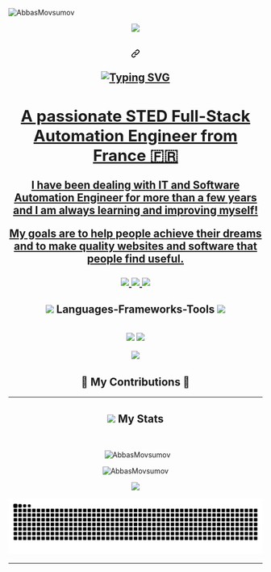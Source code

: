  <!-- 
<img align="right" src="https://visitor-badge.laobi.icu/badge?page_id=AbbasMovsumov.AbbasMovsumov" />
<p align="center">
 <img src="https://i.imgur.com/A6bWGFl.gif"/>--><!-- Neon isiglarinan Github yazilib-->

 
 <!--- <img src="https://komarev.com/ghpvc/?username=AbbasMovsumov&&style=plastics&&color=red" align="right"/> </p>  
<br>
<p align="center"> <a href="https://github.com/ryo-ma/github-profile-trophy"><img src="https://github-profile-trophy.vercel.app/?username=AbbasMovsumov&theme=gruvbox&row=1&no-frame=true" alt="AbbasMovsumov" /></a> </p>
<!--Ag rengte oldugu ucun bir muddet qarasini istifade etmeli--><!---Kupalar boz rengde-->
<!--
<!-- profile view count. replace username with yours-->
<p align="left"> 
	<img src="https://komarev.com/ghpvc/?username=AbbasMovsumov&label=Profile%20views&color=0e75b6&style=flat" alt="AbbasMovsumov" /> 
</p>

<!-- trophies. replace username with yours
<p align="left"> 
	<a href="https://github.com/ryo-ma/github-profile-trophy">
		<img src="https://github-profile-trophy.vercel.app/?username=AbbasMovsumov" alt="AbbasMovsumov" />
	</a> 
</p>
-->



<!--
  <h2 align="center"> 
</h2> --> 
<div id="header" align="center">
<img src="https://media.giphy.com/media/f3iwJFOVOwuy7K6FFw/giphy.gif" width="400"/> 
    
<h2 dir="auto"><a id="user-content-necktie-about-me" class="anchor" aria-hidden="true" href="#necktie-about-me"><svg class="octicon octicon-link" viewBox="0 0 16 16" version="1.1" width="18" height="18" aria-hidden="true"><path fill-rule="evenodd" d="M7.775 3.275a.75.75 0 001.06 1.06l1.25-1.25a2 2 0 112.83 2.83l-2.5 2.5a2 2 0 01-2.83 0 .75.75 0 00-1.06 1.06 3.5 3.5 0 004.95 0l2.5-2.5a3.5 3.5 0 00-4.95-4.95l-1.25 1.25zm-4.69 9.64a2 2 0 010-2.83l2.5-2.5a2 2 0 012.83 0 .75.75 0 001.06-1.06 3.5 3.5 0 00-4.95 0l-2.5 2.5a3.5 3.5 0 004.95 4.95l1.25-1.25a.75.75 0 00-1.06-1.06l-1.25 1.25a2 2 0 01-2.83 0z">
    
<!--### </path></svg></a> About Me ✅ </h2> -->
<!-- %7C -> alttaki yaziya | eklememize yariyor -->
<!-- ![Typing SVG](https://readme-typing-svg.herokuapp.com?color=%CC00FF&lines=Welcome+to+my+page%7C;+It's+good+to+see+you) -->

![Typing SVG](https://readme-typing-svg.herokuapp.com?color=%FF8C0FFF&lines=I'm+Abbas+MOVSUMOV%7C;+Software+Automation+Engineer%7C;I'm+sharing+my+projects+in+here%7C;I+usually+using+Java+for+projects%7C)


<h2 align="center"> A passionate STED Full-Stack Automation Engineer from France 🇫🇷</h2>



 
  I have been dealing with IT and Software Automation Engineer for more than a few years and I am always learning and improving myself!

  My goals are to help people achieve their dreams and to make quality websites and software that people find useful. 
 



<div align="center"> 
  <a href="https://discord.gg/mowsumow" target="blank">
    <img src="https://img.shields.io/badge/Discord-333333?style=for-the-badge&logo=discord&logoColor=violet" target="_blank" />
  </a>
  <a href="https://linkedin.com/in/abbas-movsumov" target="_blank">
    <img src="https://img.shields.io/badge/LinkedIn-0077B5?style=for-the-badge&logo=linkedin&logoColor=white" target="_blank" />
  <a href="mailto:a.movsumov@gmail.com">
    <img src="https://img.shields.io/badge/Gmail-333333?style=for-the-badge&logo=gmail&logoColor=red" target="_blank" />
  </a>
</div>

</b>
</a> 


<h2 align="center">
  <img src="https://media2.giphy.com/media/QssGEmpkyEOhBCb7e1/giphy.gif?cid=ecf05e47a0n3gi1bfqntqmob8g9aid1oyj2wr3ds3mg700bl&rid=giphy.gif" width ="25"><b><b> Languages-Frameworks-Tools</b> </b>
 <img src="https://media2.giphy.com/media/QssGEmpkyEOhBCb7e1/giphy.gif?cid=ecf05e47a0n3gi1bfqntqmob8g9aid1oyj2wr3ds3mg700bl&rid=giphy.gif" width ="25">
</h2> </a>

 
 </p>


  

<br/>
<div align="center">
    <img src="https://skillicons.dev/icons?i=cypress,oracle,html,css,vscode,github,git,postgresql,linux,r" />
    <img src="https://skillicons.dev/icons?i=java,python,javascript,jenkins,django,selenium,illustrator,photoshop" /><br>
</div>
 <!--<img src="https://skillicons.dev/icons?i=" />
    <img src="https://skillicons.dev/icons?i=java,python,javascript,jenkins,django,,selenium,illustrator,photoshop,lambda-->
 
<br/>





<img src="https://www.animatedimages.org/data/media/562/animated-line-image-0184.gif" width="1920" /> 



<div align="center">
  <h2>🐍 My Contributions 🐍</h2>

<!--  ![](https://raw.githubusercontent.com/zouariste/corona-runner/gh-pages/assets/corona-runner.gif)   -->    <!-- GIF COVID -->

<!-- <img src="https://www.animatedimages.org/data/media/562/animated-line-image-0184.gif" width="1920"/>  -->  <!-- NEON isig -->
 
<!--[![Github Badge](https://img.shields.io/badge/-Github-000?style=quare&labelColor=000&logo=Github&logoColor=white&link=link)](https://github.com/AbbasMovsumov)--><!--GitHub Iconu-->


</div>

<hr/>

<h2 align="center"><img src="https://media.giphy.com/media/iY8CRBdQXODJSCERIr/giphy.gif" width="25"> <b>My Stats</b></h2>
<br>

<!--  github stats  -->
<p>&nbsp;
	<img align="center" src="https://github-readme-stats.vercel.app/api?username=AbbasMovsumov&show_icons=true&locale=en" alt="AbbasMovsumov" />
</p>

<!-- streak stats  -->
<p>
	<img align="center" src="https://github-readme-streak-stats.herokuapp.com/?user=AbbasMovsumov&" alt="AbbasMovsumov" />
</p>


![](./profile-3d-contrib/profile-night-rainbow.svg)

![](https://github.com/BEPb/BEPb/raw/output/github-contribution-grid-snake.svg)


<!-- 
name: GitHub-Profile-3D-Contrib
on:
  schedule: # 03:00 JST == 18:00 UTC
    - cron: "0 18 * * *"
  workflow_dispatch:
jobs:
  build:
    runs-on: ubuntu-latest
    name: generate-github-profile-3d-contrib
    steps:
      - uses: actions/checkout@v3
      - uses: yoshi389111/github-profile-3d-contrib@0.7.1
        env:
          GITHUB_TOKEN: ${{ secrets.GITHUB_TOKEN }}
          USERNAME: ${{ github.repository_owner }}
      - name: Commit & Push
        run: |
          git config user.name github-actions
          git config user.email github-actions@github.com
          git add -A .
          git commit -m "generated"
          git push
-->
<!--
   ![](https://raw.githubusercontent.com/zouariste/corona-runner/gh-pages/assets/corona-runner.gif)   -->
<!-- <img src="https://www.animatedimages.org/data/media/562/animated-line-image-0184.gif" width="1920"/>  -->
 
<!--[![Github Badge](https://img.shields.io/badge/-Github-000?style=quare&labelColor=000&logo=Github&logoColor=white&link=link)](https://github.com/AbbasMovsumov)
-->
<hr/>

